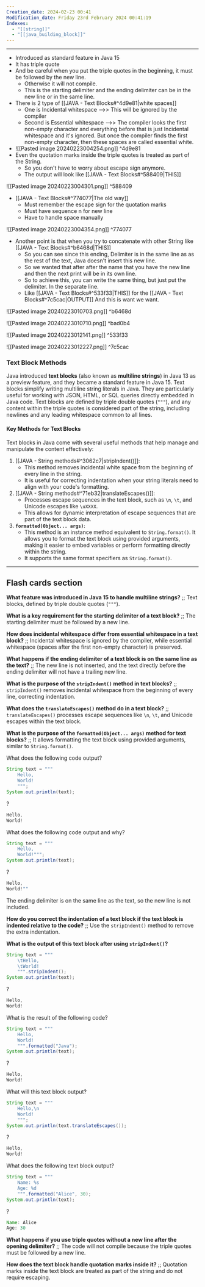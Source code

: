 ```yaml
---
Creation_date: 2024-02-23 00:41
Modification_date: Friday 23rd February 2024 00:41:19
Indexes:
  - "[[string]]"
  - "[[java_building_block]]"
---
```


----

- Introduced as standard feature in Java 15
- It has triple quote
- And be careful when you put the triple quotes in the beginning, it must be followed by the new line.
	- Otherwise it will not compile.
	- This is the starting delimiter and the ending delimiter can be in the new line or in the same line.   
- There is 2 type of [[JAVA - Text Blocks#^4d9e81|white spaces]] 
	- One is Incidental whitespace -->> This will be ignored by the compiler
	- Second is Essential whitespace -->> The compiler looks the first non-empty character and everything before that is just Incidental whitespace and it's ignored. But once the compiler finds the first non-empty character, then these spaces are called essential white.
- ![[Pasted image 20240223004254.png]] ^4d9e81
- Even the quotation marks inside the triple quotes is treated as part of the String. 
	- So you don't have to worry about escape sign anymore.
	- The output will look like [[JAVA - Text Blocks#^588409|THIS]]

![[Pasted image 20240223004301.png]] ^588409

- [[JAVA - Text Blocks#^774077|The old way]]
	- Must remember the escape sign for the quotation marks
	- Must have sequence n for new line
	- Have to handle space manually

![[Pasted image 20240223004354.png]] ^774077

- Another point is that when you try to concatenate with other String like [[JAVA - Text Blocks#^b6468d|THIS]] 
	- So you can see since this ending, Delimiter is in the same line as as the rest of the text, Java doesn't insert this new line.
	- So we wanted that after after the name that you have the new line and then the next print will be in its own line.
	- So to achieve this, you can write the same thing, but just put the delimiter. In the separate line. 
	- Like [[JAVA - Text Blocks#^533f33|THIS]] for the [[JAVA - Text Blocks#^7c5cac|OUTPUT]] And this is want we want.

![[Pasted image 20240223010703.png]] ^b6468d


![[Pasted image 20240223010710.png]] ^bad0b4

![[Pasted image 20240223012141.png]] ^533f33

![[Pasted image 20240223012227.png]] ^7c5cac

### Text Block Methods
Java introduced **text blocks** (also known as **multiline strings**) in Java 13 as a preview feature, and they became a standard feature in Java 15. Text blocks simplify writing multiline string literals in Java. They are particularly useful for working with JSON, HTML, or SQL queries directly embedded in Java code. Text blocks are defined by triple double quotes (`"""`), and any content within the triple quotes is considered part of the string, including newlines and any leading whitespace common to all lines.
#### Key Methods for Text Blocks
Text blocks in Java come with several useful methods that help manage and manipulate the content effectively:
1. [[JAVA - String methods#^3062c7|stripIndent()]]:
    - This method removes incidental white space from the beginning of every line in the string.
    - It is useful for correcting indentation when your string literals need to align with your code's formatting.
2. [[JAVA - String methods#^71eb32|translateEscapes()]]:
    - Processes escape sequences in the text block, such as `\n`, `\t`, and Unicode escapes like `\uXXXX`.
    - This allows for dynamic interpretation of escape sequences that are part of the text block data.
3. **`formatted(Object... args)`**:
    - This method is an instance method equivalent to `String.format()`. It allows you to format the text block using provided arguments, making it easier to embed variables or perform formatting directly within the string.
    - It supports the same format specifiers as `String.format()`.


---
## Flash cards section

**What feature was introduced in Java 15 to handle multiline strings?**  ;; Text blocks, defined by triple double quotes (`"""`).

**What is a key requirement for the starting delimiter of a text block?**  ;; The starting delimiter must be followed by a new line.

**How does incidental whitespace differ from essential whitespace in a text block?**  ;; Incidental whitespace is ignored by the compiler, while essential whitespace (spaces after the first non-empty character) is preserved.

**What happens if the ending delimiter of a text block is on the same line as the text?**  ;; The new line is not inserted, and the text directly before the ending delimiter will not have a trailing new line.

**What is the purpose of the `stripIndent()` method in text blocks?**  ;; `stripIndent()` removes incidental whitespace from the beginning of every line, correcting indentation.

**What does the `translateEscapes()` method do in a text block?**  ;; `translateEscapes()` processes escape sequences like `\n`, `\t`, and Unicode escapes within the text block.

**What is the purpose of the `formatted(Object... args)` method for text blocks?**  ;; It allows formatting the text block using provided arguments, similar to `String.format()`.

What does the following code output?
```java
String text = """
    Hello,
    World!
    """;
System.out.println(text);
```
?
```java
Hello,
World!
```

What does the following code output and why?
```java
String text = """
    Hello,
    World!""";
System.out.println(text);
```
?
```java
Hello,
World!"" 
```
The ending delimiter is on the same line as the text, so the new line is not included.

**How do you correct the indentation of a text block if the text block is indented relative to the code?**  ;; Use the `stripIndent()` method to remove the extra indentation.

**What is the output of this text block after using `stripIndent()`?**
```java
String text = """
    \tHello,
    \tWorld!
    """.stripIndent();
System.out.println(text);
```
?
```java
Hello,
World!
```

What is the result of the following code?
```java
String text = """
    Hello,
    World!
    """.formatted("Java");
System.out.println(text);
```
?
```java
Hello,
World!
```
<!--SR:!2024-08-03,1,230-->

What will this text block output?
```java
String text = """
    Hello,\n
    World!
    """;
System.out.println(text.translateEscapes());
```
?
```java
Hello,
World!
```
<!--SR:!2024-08-06,4,270-->

What does the following text block output?
```java
String text = """
    Name: %s
    Age: %d
    """.formatted("Alice", 30);
System.out.println(text);
```
?
```java
Name: Alice
Age: 30
```

**What happens if you use triple quotes without a new line after the opening delimiter?**  ;; The code will not compile because the triple quotes must be followed by a new line.

**How does the text block handle quotation marks inside it?**  ;; Quotation marks inside the text block are treated as part of the string and do not require escaping.
